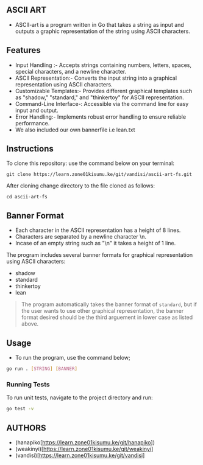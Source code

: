 ## ASCII ART
* ASCII-art is a program written in Go that takes a string as input and outputs a graphic representation of the string using ASCII characters. 

## Features ##
* Input Handling :-  Accepts strings containing numbers, letters, spaces, special characters, and a newline character.
* ASCII Representation:- Converts the input string into a graphical representation using ASCII characters.
* Customizable Templates:- Provides different graphical templates such as "shadow," "standard," and "thinkertoy" for ASCII representation.
* Command-Line Interface-: Accessible via the command line for easy input and output.
* Error Handling:- Implements robust error handling to ensure reliable performance.
* We also included our own bannerfile i.e lean.txt

## Instructions

To clone this repository: use the command below on your terminal:
```
git clone https://learn.zone01kisumu.ke/git/vandisi/ascii-art-fs.git
```
After cloning change directory to the file cloned as follows:
```
cd ascii-art-fs
```

## Banner Format
* Each character in the ASCII representation has a height of 8 lines.
* Characters are separated by a newline character \n.
* Incase of an empty string such as "\n" it takes a height of 1 line.

The program includes several banner formats for graphical representation using ASCII characters:

* shadow
* standard
* thinkertoy
* lean

>  The program automatically takes the banner format of `standard`, but if the user wants to use other graphical representation, the banner format desired should be the third arguement in lower case as listed above.

## Usage
- To run the program, use the command below;
```bash
go run . [STRING] [BANNER]
```
### Running Tests
To run unit tests, navigate to the project directory and run:
```bash
go test -v
```

## AUTHORS
* (hanapiko[https://learn.zone01kisumu.ke/git/hanapiko])
* (weakinyi)[https://learn.zone01kisumu.ke/git/weakinyi]
* (vandisi)[https://learn.zone01kisumu.ke/git/vandisi]
